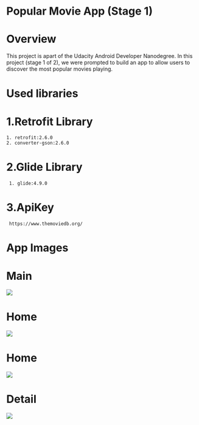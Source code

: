 # Popular Movie App (Stage 1)

# Overview

 This project is apart of the Udacity Android Developer Nanodegree. In this project (stage 1 of 2), we were prompted to build an app to     allow users to discover the most popular movies playing.
 
 # Used libraries
  # 1.Retrofit Library
    1. retrofit:2.6.0
    2. converter-gson:2.6.0
   
   # 2.Glide Library
     1. glide:4.9.0
     
   # 3.ApiKey
     https://www.themoviedb.org/
     
# App Images
  # Main
  
  ![](src/1.jpg)

 # Home

  ![](src/2.jpg)
 # Home

  ![](src/2.jpg)
  
 # Detail

  ![](src/4.jpg)
